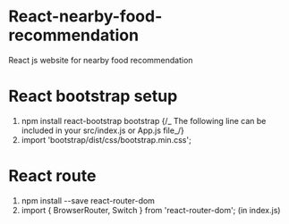 # React-nearby-food-recommendation

React js website for nearby food recommendation

# React bootstrap setup

1. npm install react-bootstrap bootstrap
   {/_ The following line can be included in your src/index.js or App.js file_/}
2. import 'bootstrap/dist/css/bootstrap.min.css';

# React route

1. npm install --save react-router-dom
2. import { BrowserRouter, Switch } from 'react-router-dom'; (in index.js)
